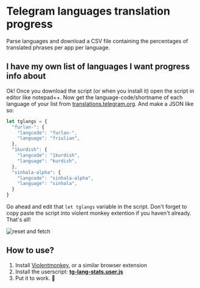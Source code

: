 # Telegram languages translation progress
Parse languages and download a CSV file containing the percentages of translated phrases per app per language.

## I have my own list of languages I want progress info about
Ok! Once you download the script (or when you install it) open the script in editor like notepad++. Now get the language-code/shortname of each language of your list from [translations.telegram.org](https://translations.telegram.org). And make a JSON like so:
```javascript
let tglangs = {
  "furlan-": {
    "langcode": "furlan-",
    "language": "friulian",
  },
  "1kurdish": {
    "langcode": "1kurdish",
    "language": "kurdish",
  },
  "sinhala-alpha": {
    "langcode": "sinhala-alpha",
    "language": "sinhala",
  }
}
```
Go ahead and edit that `let tglangs` variable in the script. Don't forget to copy paste the script into violent monkey extention if you haven't already. That's all!

![reset and fetch](https://user-images.githubusercontent.com/67483423/177086747-87d774dc-b4c0-4a0b-b25c-55a4d9dabafd.png)

## How to use?
1. Install [Violentmonkey](https://violentmonkey.github.io/get-it/), or a similar browser extension
2. Install the userscript: **[tg-lang-stats.user.js](https://github.com/rondevous/Telegram-Translation-QuickHacks/raw/main/tg-lang-stats.user.js)**
3. Put it to work. :slightly_smiling_face:
